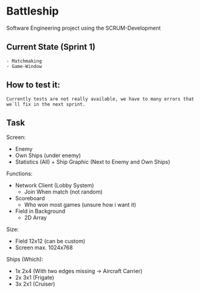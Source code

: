 # Battleship
  Software Engineering project using the SCRUM-Development

## Current State (Sprint 1)
    - Matchmaking
    - Game-Window

## How to test it:
    Currently tests are not really available, we have to many errors that we`ll fix in the next sprint.
  
## Task 

Screen:
 - Enemy
 - Own Ships (under enemy)
 - Statistics (All) + Ship Graphic (Next to Enemy and Own Ships)

Functions:
 - Network Client (Lobby System)
    - Join When match (not random)
 - Scoreboard
    - Who won most games (unsure how i want it)
 - Field in Background
    - 2D Array

Size:
 - Field 12x12 (can be custom)
 - Screen max. 1024x768

Ships (Which):
 - 1x 2x4 (With two edges missing -> Aircraft Carrier)
 - 2x 3x1 (Frigate)
 - 3x 2x1 (Cruiser)
